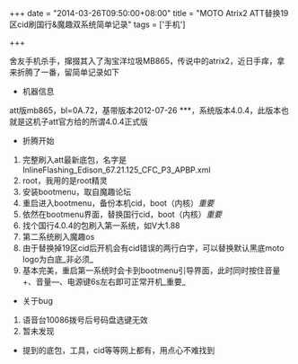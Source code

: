 +++
date = "2014-03-26T09:50:00+08:00"
title = "MOTO Atrix2 ATT替换19区cid刷国行&魔趣双系统简单记录"
tags = ['手机']

+++

舍友手机杀手，撺掇其入了淘宝洋垃圾MB865，传说中的atrix2，近日手痒，拿来折腾了一番，留简单记录如下

*   机器信息

att版mb865，bl=0A.72，基带版本2012-07-26 ***，系统版本4.0.4，此版本也就是这机子att官方给的所谓4.0.4正式版

<!--more-->

*   折腾开始

1.  完整刷入att最新底包，名字是InlineFlashing_Edison_67.21.125_CFC_P3_APBP.xml
2.  root，我用的是root精灵
3.  安装bootmenu，取自魔趣论坛
4.  重启进入bootmenu，备份本机cid，boot（内核）_重要_
5.  依然在bootmenu界面，替换国行cid，boot（内核）_重要_
6.  找个国行4.0.4的包刷入第一系统，如V大1.88
7.  第二系统刷入魔趣os
8.  由于替换掉19区cid后开机会有cid错误的两行白字，可以替换默认黑底moto logo为白底_非必须_
9.  基本完美，重启第一系统时会卡到bootmenu引导界面，此时同时按住音量+、音量—、电源键6s左右即可正常开机_重要_

*   关于bug

1.  语音台10086拨号后号码盘选键无效
2.  暂未发现

*   提到的底包，工具，cid等等网上都有，用点心不难找到